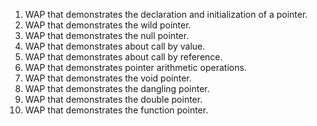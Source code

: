 1. WAP that demonstrates the declaration and initialization of a pointer.
2. WAP that demonstrates the wild pointer.
3. WAP that demonstrates the null pointer.
4. WAP that demonstrates about call by value.
5. WAP that demonstrates about call by reference.
6. WAP that demonstrates pointer arithmetic operations.
7. WAP that demonstrates the void pointer.
8. WAP that demonstrates the dangling pointer.
9. WAP that demonstrates the double pointer.
10. WAP that demonstrates the function pointer.
